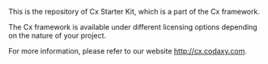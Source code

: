 This is the repository of Cx Starter Kit, which is a part of the Cx framework.

The Cx framework is available under different licensing options depending on the nature of your project.

For more information, please refer to our website http://cx.codaxy.com.



